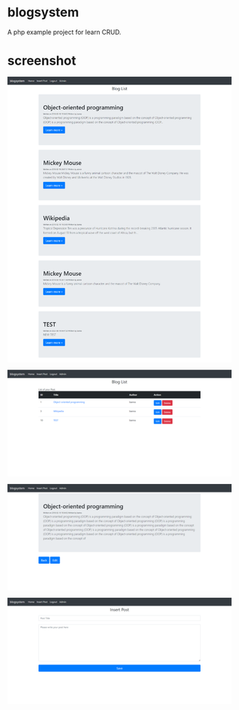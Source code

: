 # blogsystem

A php example project for learn CRUD.

# screenshot

![Alt text](Screencapture_home.png "Landing Page")


![Alt text](Screencapture_admin.png "Admin Page")


![Alt text](Screencapture_singleview.png "Single Blog View")


![Alt text](Screencapture_insert.png "Insert Page")
